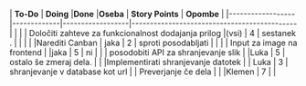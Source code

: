 |     **To-Do**      | **Doing**      |**Done**      |**Oseba**   | **Story Points** | **Opombe**                                  |
|------------------|-------------|------------------|---------------------------------------------|
|        |           | Določiti zahteve za funkcionalnost dodajanja prilog          |(vsi)       | 4                | sestanek .                                  |
|                                    |         |          |Narediti Canban            | jaka        | 2                | sproti posodabljati |
|                         |        | Input za image na frontend            |           |jaka        | 5                | ni |
|                       | posodobiti API za shranjevanje slik            |         |Luka        | 5                | ostalo še zmeraj dela.              |
|                           |Implementirati shranjevanje datotek         |          | Luka        | 3              | shranjevanje v database kot url  |
|                              Preverjanje če dela            |          |         |Klemen      | 7              | |

